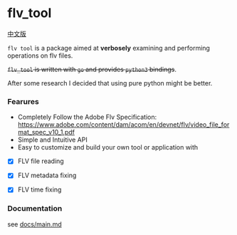 # flv_tool

[中文版](./README_zh.md)

`flv tool` is a package aimed at **verbosely** examining and performing operations on flv files.

~~`flv_tool` is written with `go` and provides `python3` bindings~~.

After some research I decided that using pure python might be better.

### Fearures

+ Completely Follow the Adobe Flv Specification:<br>
   https://www.adobe.com/content/dam/acom/en/devnet/flv/video_file_format_spec_v10_1.pdf
+ Simple and Intuitive API
+ Easy to customize and build your own tool or application with


- [x] FLV file reading
- [x] FLV metadata fixing 
- [x] FLV time fixing


### Documentation

see [docs/main.md](./docs/main.md)




